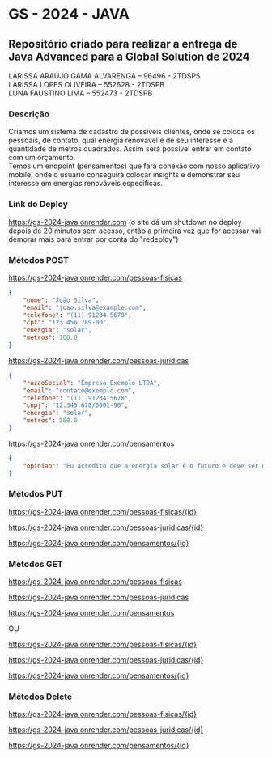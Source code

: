 # GS - 2024 - JAVA
## Repositório criado para realizar a entrega de Java Advanced para a Global Solution de 2024

LARISSA ARAÚJO GAMA ALVARENGA – 96496 - 2TDSPS <br>
LARISSA LOPES OLIVEIRA – 552628 - 2TDSPB <br>
LUNA FAUSTINO LIMA – 552473 - 2TDSPB

### Descrição

Criamos um sistema de cadastro de possíveis clientes, onde se coloca os pessoais, de contato, qual energia renovável é de seu interesse e a quantidade de metros quadrados. 
Assim será possível entrar em contato com um orçamento. <br>
Temos um endpoint (pensamentos) que fará conexão com nosso aplicativo mobile, onde o usuário conseguirá colocar insights e demonstrar seu interesse em energias renováveis especificas.

### Link do Deploy
https://gs-2024-java.onrender.com
(o site dá um shutdown no deploy depois de 20 minutos sem acesso, então a primeira vez que for acessar vai demorar mais para entrar por conta do "redeploy")

### Métodos POST

https://gs-2024-java.onrender.com/pessoas-fisicas

```json
{
    "nome": "João Silva",
    "email": "joao.silva@example.com",
    "telefone": "(11) 91234-5678",
    "cpf": "123.456.789-00",
    "energia": "solar",
    "metros": 100.0
}
```

https://gs-2024-java.onrender.com/pessoas-juridicas

```json
{
    "razaoSocial": "Empresa Exemplo LTDA",
    "email": "contato@exemplo.com",
    "telefone": "(11) 91234-5678",
    "cnpj": "12.345.678/0001-90",
    "energia": "solar",
    "metros": 500.0
}
```

https://gs-2024-java.onrender.com/pensamentos

```json
{
    "opiniao": "Eu acredito que a energia solar é o futuro e deve ser mais acessível a todos."
}
```

### Métodos PUT

https://gs-2024-java.onrender.com/pessoas-fisicas/{id}

https://gs-2024-java.onrender.com/pessoas-juridicas/{id}

https://gs-2024-java.onrender.com/pensamentos/{id}

### Métodos GET

https://gs-2024-java.onrender.com/pessoas-fisicas

https://gs-2024-java.onrender.com/pessoas-juridicas

https://gs-2024-java.onrender.com/pensamentos

OU

https://gs-2024-java.onrender.com/pessoas-fisicas/{id}

https://gs-2024-java.onrender.com/pessoas-juridicas/{id}

https://gs-2024-java.onrender.com/pensamentos/{id}

### Métodos Delete

https://gs-2024-java.onrender.com/pessoas-fisicas/{id}

https://gs-2024-java.onrender.com/pessoas-juridicas/{id}

https://gs-2024-java.onrender.com/pensamentos/{id}
